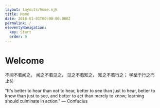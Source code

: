 ```yaml
---
layout: layouts/home.njk
title: Home
date: 2016-01-01T00:00:00.000Z
permalink: /
eleventyNavigation:
  key: Start
  order: 0
---
```

# Welcome

不闻不若闻之，
闻之不若见之，
见之不若知之，
知之不若行之；
学至于行之而止矣

"It's better to hear than not to hear, better to see than just to hear, better to know than just to see, and better to act than merely to know; learning should culminate in action." — Confucius